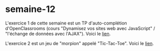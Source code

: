 # semaine-12
L'exercice 1 de cette semaine est un TP d'auto-complétion d'OpenClassrooms (cours "Dynamisez vos sites web avec JavaScript" / "l'échange de données avec l'AJAX").
Voici le [lien]().

L'exercice 2 est un jeu de "morpion" appelé "Tic-Tac-Toe". Voici le [lien](https://htmlpreview.github.io/?https://github.com/mariemcp/semaine-12/blob/master/exercice2/index.html).